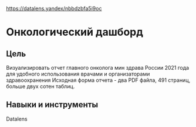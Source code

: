 https://datalens.yandex/nbbdzbfa5i9oc
# Онкологический дашборд
## Цель
Визуализировать отчет главного онколога мин здрава России 2021 года для удобного использования врачами и организаторами здравоохранения
Исходная форма отчета - два PDF файла, 491 страниц, больше двух сотен таблиц. 
## Навыки и инструменты
Datalens


